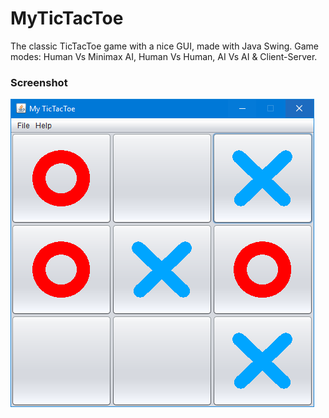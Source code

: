 # MyTicTacToe
The classic TicTacToe game with a nice GUI, made with Java Swing.
Game modes: Human Vs Minimax AI, Human Vs Human, AI Vs AI & Client-Server.

### Screenshot

![screenshot](/screenshots/screenshot3.png)
